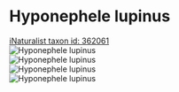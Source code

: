 
Hyponephele lupinus
===================
  
[iNaturalist taxon id: 362061](https://www.inaturalist.org/taxa/362061)  
![Hyponephele lupinus](https://inaturalist-open-data.s3.amazonaws.com/photos/122089349/medium.jpeg)  
![Hyponephele lupinus](https://inaturalist-open-data.s3.amazonaws.com/photos/122089029/medium.jpeg)  
![Hyponephele lupinus](https://inaturalist-open-data.s3.amazonaws.com/photos/122089349/medium.jpeg)  
![Hyponephele lupinus](https://inaturalist-open-data.s3.amazonaws.com/photos/122089029/medium.jpeg)